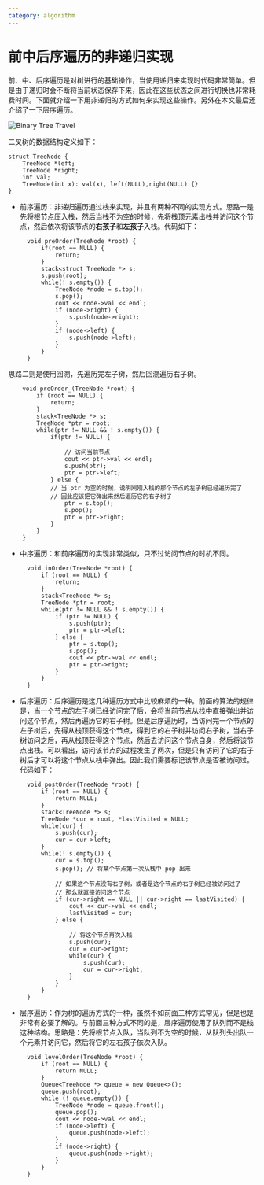 ```yaml
---
category: algorithm
---
```

# 前中后序遍历的非递归实现

前、中、后序遍历是对树进行的基础操作，当使用递归来实现时代码非常简单。但是由于递归时会不断将当前状态保存下来，因此在这些状态之间进行切换也非常耗费时间。下面就介绍一下用非递归的方式如何来实现这些操作。另外在本文最后还介绍了一下层序遍历。
    
![Binary Tree Travel](http://7xnyik.com1.z0.glb.clouddn.com/binaryTree.png)

二叉树的数据结构定义如下：

    struct TreeNode {
        TreeNode *left;
        TreeNode *right;
        int val;
        TreeNode(int x): val(x), left(NULL),right(NULL) {}
    }

* 前序遍历：非递归遍历通过栈来实现，并且有两种不同的实现方式。思路一是先将根节点压入栈，然后当栈不为空的时候，先将栈顶元素出栈并访问这个节点，然后依次将该节点的**右孩子**和**左孩子**入栈。代码如下：

        void preOrder(TreeNode *root) {
            if(root == NULL) {
                return;
            }
            stack<struct TreeNode *> s;
            s.push(root);
            while(! s.empty()) {
                TreeNode *node = s.top();
                s.pop();
                cout << node->val << endl;
                if (node->right) {
                    s.push(node->right);
                }
                if (node->left) {
                    s.push(node->left);
                }
            }
        }

思路二则是使用回溯，先遍历完左子树，然后回溯遍历右子树。
    
        void preOrder_(TreeNode *root) {
            if (root == NULL) {
                return;
            }
            stack<TreeNode *> s;
            TreeNode *ptr = root;
            while(ptr != NULL && ! s.empty()) {
                if(ptr != NULL) {
                
                    // 访问当前节点
                    cout << ptr->val << endl;
                    s.push(ptr);
                    ptr = ptr->left;
                } else {
                // 当 ptr 为空的时候，说明刚刚入栈的那个节点的左子树已经遍历完了
                // 因此应该把它弹出来然后遍历它的右子树了
                    ptr = s.top();
                    s.pop();
                    ptr = ptr->right;
                }
            }
        }

* 中序遍历：和前序遍历的实现非常类似，只不过访问节点的时机不同。

        void inOrder(TreeNode *root) {
            if (root == NULL) {
                return;
            }
            stack<TreeNode *> s;
            TreeNode *ptr = root;
            while(ptr != NULL && ! s.empty()) {
                if (ptr != NULL) {
                    s.push(ptr);
                    ptr = ptr->left;
                } else {
                    ptr = s.top();
                    s.pop();
                    cout << ptr->val << endl;
                    ptr = ptr->right;
                }
            }
        }

* 后序遍历：后序遍历是这几种遍历方式中比较麻烦的一种。前面的算法的规律是，当一个节点的左子树已经访问完了后，会将当前节点从栈中直接弹出并访问这个节点，然后再遍历它的右子树。但是后序遍历时，当访问完一个节点的左子树后，先得从栈顶获得这个节点，得到它的右子树并访问右子树，当右子树访问之后，再从栈顶获得这个节点，然后去访问这个节点自身，然后将该节点出栈。可以看出，访问该节点的过程发生了两次，但是只有访问了它的右子树后才可以将这个节点从栈中弹出。因此我们需要标记该节点是否被访问过。代码如下：

        void postOrder(TreeNode *root) {
            if (root == NULL) {
                return NULL;
            }
            stack<TreeNode *> s;
            TreeNode *cur = root, *lastVisited = NULL;
            while(cur) {
                s.push(cur);
                cur = cur->left;
            }
            while(! s.empty()) {
                cur = s.top();
                s.pop(); // 将某个节点第一次从栈中 pop 出来
        
                // 如果这个节点没有右子树，或者是这个节点的右子树已经被访问过了
                // 那么就直接访问这个节点
                if (cur->right == NULL || cur->right == lastVisited) {
                    cout << cur->val << endl;
                    lastVisited = cur;
                } else {
        
                    // 将这个节点再次入栈
                    s.push(cur);
                    cur = cur->right;
                    while(cur) {
                        s.push(cur);
                        cur = cur->right;
                    }
                }
            }
        }

* 层序遍历：作为树的遍历方式的一种，虽然不如前面三种方式常见，但是也是非常有必要了解的。与前面三种方式不同的是，层序遍历使用了队列而不是栈这种结构。思路是：先将根节点入队，当队列不为空的时候，从队列头出队一个元素并访问它，然后将它的左右孩子依次入队。

        void levelOrder(TreeNode *root) {
            if (root == NULL) {
                return NULL;
            }
            Queue<TreeNode *> queue = new Queue<>();
            queue.push(root);
            while (! queue.empty()) {
                TreeNode *node = queue.front();
                queue.pop();
                cout << node->val << endl;
                if (node->left) {
                    queue.push(node->left);
                }
                if (node->right) {
                    queue.push(node->right);
                }
            }
        }


